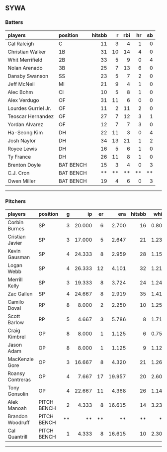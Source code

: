 ## SYWA

### Batters

 
|players             |position  | hitsbb|  r| rbi| hr| sb| 
|:-------------------|:---------|------:|--:|---:|--:|--:| 
|Cal Raleigh         |C         |     11|  3|   4|  1|  0| 
|Christian Walker    |1B        |     31| 10|  14|  4|  0| 
|Whit Merrifield     |2B        |     33|  5|   9|  0|  4| 
|Nolan Arenado       |3B        |     25|  7|  13|  6|  0| 
|Dansby Swanson      |SS        |     23|  5|   7|  2|  0| 
|Jeff McNeil         |MI        |     21|  9|   4|  1|  0| 
|Alec Bohm           |CI        |     10|  5|   8|  1|  0| 
|Alex Verdugo        |OF        |     31| 11|   6|  0|  0| 
|Lourdes Gurriel Jr. |OF        |     11|  2|  11|  2|  0| 
|Teoscar Hernandez   |OF        |     27|  7|  12|  3|  1| 
|Yordan Alvarez      |OF        |     12|  7|   7|  3|  0| 
|Ha-Seong Kim        |DH        |     22| 11|   3|  0|  4| 
|Josh Naylor         |DH        |     34| 13|  21|  1|  2| 
|Royce Lewis         |DH        |     16|  5|   6|  1|  0| 
|Ty France           |DH        |     26| 11|   8|  1|  0| 
|Brenton Doyle       |BAT BENCH |     15|  3|   4|  0|  3| 
|C.J. Cron           |BAT BENCH |     **| **|  **| **| **| 
|Owen Miller         |BAT BENCH |     19|  4|   6|  0|  3| 


* * *

### Pitchers

 
|players          |position    |  g|     ip| er|    era| hitsbb|  whip| so|  w| sv| 
|:----------------|:-----------|--:|------:|--:|------:|------:|-----:|--:|--:|--:| 
|Corbin Burnes    |SP          |  3| 20.000|  6|  2.700|     16| 0.800| 24|  1|  0| 
|Cristian Javier  |SP          |  3| 17.000|  5|  2.647|     21| 1.235|  9|  1|  0| 
|Kevin Gausman    |SP          |  4| 24.333|  8|  2.959|     28| 1.151| 32|  3|  0| 
|Logan Webb       |SP          |  4| 26.333| 12|  4.101|     32| 1.215| 20|  2|  0| 
|Merrill Kelly    |SP          |  3| 19.333|  8|  3.724|     24| 1.241| 20|  2|  0| 
|Zac Gallen       |SP          |  4| 24.667|  8|  2.919|     35| 1.419| 25|  2|  0| 
|Camilo Doval     |RP          |  8|  8.000|  2|  2.250|     10| 1.250| 10|  0|  5| 
|Scott Barlow     |RP          |  5|  4.667|  3|  5.786|      8| 1.714|  7|  0|  1| 
|Craig Kimbrel    |OP          |  8|  8.000|  1|  1.125|      6| 0.750| 12|  2|  3| 
|Jason Adam       |OP          |  8|  8.000|  1|  1.125|      9| 1.125| 10|  1|  4| 
|MacKenzie Gore   |OP          |  3| 16.667|  8|  4.320|     21| 1.260| 13|  0|  0| 
|Roansy Contreras |OP          |  4|  7.667| 17| 19.957|     20| 2.609|  9|  0|  0| 
|Tony Gonsolin    |OP          |  4| 22.667| 11|  4.368|     26| 1.147| 20|  2|  0| 
|Alek Manoah      |PITCH BENCH |  2|  4.333|  8| 16.615|     14| 3.231|  2|  0|  0| 
|Brandon Woodruff |PITCH BENCH | **|     **| **|     **|     **|    **| **| **| **| 
|Cal Quantrill    |PITCH BENCH |  1|  4.333|  8| 16.615|     10| 2.308|  3|  0|  0| 


* * *


